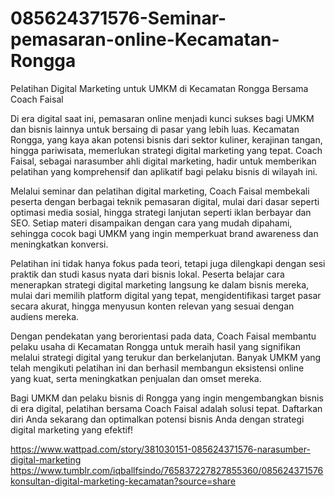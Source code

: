 # 085624371576-Seminar-pemasaran-online-Kecamatan-Rongga
Pelatihan Digital Marketing untuk UMKM di Kecamatan Rongga Bersama Coach Faisal

Di era digital saat ini, pemasaran online menjadi kunci sukses bagi UMKM dan bisnis lainnya untuk bersaing di pasar yang lebih luas. Kecamatan Rongga, yang kaya akan potensi bisnis dari sektor kuliner, kerajinan tangan, hingga pariwisata, memerlukan strategi digital marketing yang tepat. Coach Faisal, sebagai narasumber ahli digital marketing, hadir untuk memberikan pelatihan yang komprehensif dan aplikatif bagi pelaku bisnis di wilayah ini.

Melalui seminar dan pelatihan digital marketing, Coach Faisal membekali peserta dengan berbagai teknik pemasaran digital, mulai dari dasar seperti optimasi media sosial, hingga strategi lanjutan seperti iklan berbayar dan SEO. Setiap materi disampaikan dengan cara yang mudah dipahami, sehingga cocok bagi UMKM yang ingin memperkuat brand awareness dan meningkatkan konversi.

Pelatihan ini tidak hanya fokus pada teori, tetapi juga dilengkapi dengan sesi praktik dan studi kasus nyata dari bisnis lokal. Peserta belajar cara menerapkan strategi digital marketing langsung ke dalam bisnis mereka, mulai dari memilih platform digital yang tepat, mengidentifikasi target pasar secara akurat, hingga menyusun konten relevan yang sesuai dengan audiens mereka.

Dengan pendekatan yang berorientasi pada data, Coach Faisal membantu pelaku usaha di Kecamatan Rongga untuk meraih hasil yang signifikan melalui strategi digital yang terukur dan berkelanjutan. Banyak UMKM yang telah mengikuti pelatihan ini dan berhasil membangun eksistensi online yang kuat, serta meningkatkan penjualan dan omset mereka.

Bagi UMKM dan pelaku bisnis di Rongga yang ingin mengembangkan bisnis di era digital, pelatihan bersama Coach Faisal adalah solusi tepat. Daftarkan diri Anda sekarang dan optimalkan potensi bisnis Anda dengan strategi digital marketing yang efektif!

https://www.wattpad.com/story/381030151-085624371576-narasumber-digital-marketing
https://www.tumblr.com/iqballfsindo/765837227827855360/085624371576konsultan-digital-marketing-kecamatan?source=share
